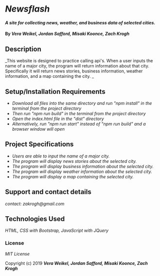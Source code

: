 # _Newsflash_

#### _A site for collecting news, weather, and business data of selected cities._

#### By _Vera Weikel, Jordan Safford, Misaki Koonce, Zach Krogh_

## Description

_This website is designed to practice calling api's. When a user inputs the name of a major city, the program will return information about that city. Specifically it will return news stories, business information, weather information, and a map containing the city. _

## Setup/Installation Requirements

* _Download all files into the same directory and run "npm install" in the terminal from the project directory_
* _Then run "npm run build" in the terminal from the project directory_
* _Open the index.html file in the "dist" directory_
* _Alternatively, run "npm run start" instead of "npm run build" and a browser window will open_

## Project Specifications

* _Users are able to input the name of a major city._
* _The program will display news stories about the selected city._
* _The program will display business information about the selected city._
* _The program will display weather information about the selected city._
* _The program will display a map containing the selected city._

## Support and contact details

_contact: zakrogh@gmail.com_

## Technologies Used

_HTML, CSS with Bootstrap, JavaScript with JQuery_

### License

*MIT License*

Copyright (c) 2019 **_Vera Weikel, Jordan Safford, Misaki Koonce, Zach Krogh_**
